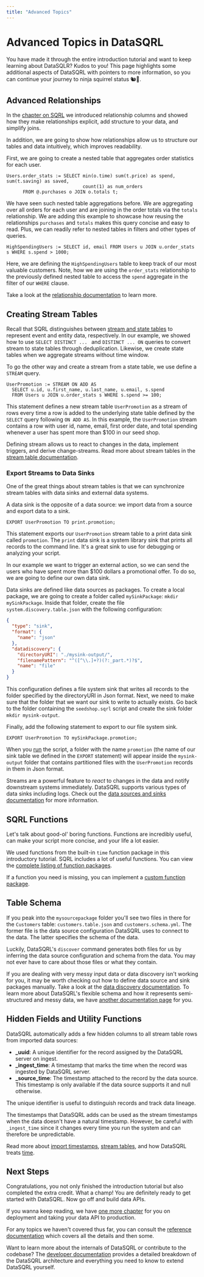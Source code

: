 ```yaml
---
title: "Advanced Topics"
---
```


# Advanced Topics in DataSQRL

You have made it through the entire introduction tutorial and want to keep learning about DataSQLR? Kudos to you! This page highlights some additional aspects of DataSQRL with pointers to more information, so you can continue your journey to ninja squirrel status 🐿🥇. 

## Advanced Relationships

In the [chapter on SQRL](../sqrl) we introduced relationship columns and showed how they make relationships explicit, add structure to your data, and simplify joins. 

In addition, we are going to show how relationships allow us to structure our tables and data intuitively, which improves
readability.

First, we are going to create a nested table that aggregates order statistics for each user.

```sqrl
Users.order_stats := SELECT min(o.time) sum(t.price) as spend, sum(t.saving) as saved, 
                            count(1) as num_orders
      FROM @.purchases o JOIN o.totals t;
```

We have seen such nested table aggregations before. We are aggregating over all orders for each user and are joining in the order totals via the `totals` relationship. We are adding this example to showcase how reusing the relationships `purchases` and `totals` makes this query concise and easy to read. Plus, we can readily refer to nested tables in filters and other types of queries.

```sqrl
HighSpendingUsers := SELECT id, email FROM Users u JOIN u.order_stats s WHERE s.spend > 1000;
```

Here, we are defining the `HighSpendingUsers` table to keep track of our most valuable customers. Note, how we are using the `order_stats` relationship to the previously defined nested table to access the `spend` aggregate in the filter of our `WHERE` clause.

Take a look at the [relationship documentation](/docs/reference/sqrl/relationship) to learn more.

## Creating Stream Tables

Recall that SQRL distinguishes between [stream and state tables](../sqrl#stream-state) to represent event and entity data, respectively. In our example, we showed how to use `SELECT DISTINCT ... ` and `DISTINCT ... ON` queries to convert stream to state tables through deduplication. Likewise, we create state tables when we aggregate streams without time window.

To go the other way and create a stream from a state table, we use define a `STREAM` query.

```sqrl
UserPromotion := STREAM ON ADD AS
  SELECT u.id, u.first_name, u.last_name, u.email, s.spend
  FROM Users u JOIN u.order_stats s WHERE s.spend >= 100;
```

This statement defines a new stream table `UserPromotion` as a stream of rows every time a row is added to the underlying state table defined by the `SELECT` query following `ON ADD AS`. In this example, the `UserPromotion` stream contains a row with user id, name, email, first order date, and total spending whenever a user has spent more than $100 in our seed shop.

Defining stream allows us to react to changes in the data, implement triggers, and derive change-streams. Read more about stream tables in the [stream table documentation](/docs/reference/sqrl/stream).

### Export Streams to Data Sinks

One of the great things about stream tables is that we can synchronize stream tables with data sinks and external data systems.

A data sink is the opposite of a data source: we import data from a source and export data to a sink.
```sqrl
EXPORT UserPromotion TO print.promotion;
```

This statement exports our `UserPromotion` stream table to a print data sink called `promotion`. The `print` data sink is a system library sink that prints all records to the command line. It's a great sink to use for debugging or analyzing your script.

In our example we want to trigger an external action, so we can send the users who have spent more than $100 dollars a promotional offer. To do so, we are going to define our own data sink.

Data sinks are defined like data sources as packages. To create a local package, we are going to create a folder called `mySinkPackage`: `mkdir mySinkPackage`. Inside that folder, create the file `system.discovery.table.json` with the following configuration:

```json
{
  "type": "sink",
  "format": {
    "name": "json"
  },
  "datadiscovery": {
    "directoryURI": "./mysink-output/",
    "filenamePattern": "^([^\\.]+?)(?:_part.*)?$",
    "name": "file"
  }
}
```

This configuration defines a file system sink that writes all records to the folder specified by the directoryURI in Json format. Next, we need to make sure that the folder that we want our sink to write to actually exists. Go back to the folder containing the `seedshop.sqrl` script and create the sink folder `mkdir mysink-output`.

Finally, add the following statement to export to our file system sink.

```sqrl
EXPORT UserPromotion TO mySinkPackage.promotion;
```

When you [run](../overview#run) the script, a folder with the name `promotion` (the name of our sink table we defined in the `EXPORT` statement) will appear inside the `mysink-output` folder that contains partitioned files with the `UserPromotion` records in them in Json format.

Streams are a powerful feature to *react* to changes in the data and notify downstream systems immediately. DataSQRL supports various types of data sinks including logs. Check out the [data sources and sinks documentation](/docs/reference/sources/overview) for more information.

## SQRL Functions

Let's talk about good-ol' boring functions. Functions are incredibly useful, can make your script more concise, and your life a lot easier.

We used functions from the built-in `time` function package in this introductory tutorial. 
SQRL includes a lot of useful functions. You can view the [complete listing of function packages](/docs/category/functions). 

If a function you need is missing, you can implement a [custom function package](/docs/reference/sqrl/functions/custom-functions).

## Table Schema

If you peak into the `mysourcepackage` folder you'll see two files in there for the `Customers` table: `customers.table.json` and `customers.schema.yml`. The former file is the data source configuration DataSQRL uses to connect to the data. The latter specifies the schema of the data.

Luckily, DataSQRL's `discover` command generates both files for us by inferring the data source configuration and schema from the data. You may not ever have to care about those files or what they contain.

If you are dealing with very messy input data or data discovery isn't working for you, it may be worth checking out how to define data source and sink packages manually. Take a look at the [data discovery documentation](/docs/reference/sources/discovery). To learn more about DataSQRL's flexible schema and how it represents semi-structured and messy data, we have [another documentation page](/docs/reference/sources/schema) for you.

## Hidden Fields and Utility Functions

DataSQRL automatically adds a few hidden columns to all stream table rows from imported data sources:

* **_uuid**: A unique identifier for the record assigned by the DataSQRL server on ingest.
* **_ingest_time**: A timestamp that marks the time when the record was ingested by DataSQRL server.
* **_source_time**: The timestamp attached to the record by the data source. This timestamp is only available if the data source supports it and null otherwise.

The unique identifier is useful to distinguish records and track data lineage.

The timestamps that DataSQRL adds can be used as the stream timestamps when the data doesn't have a natural timestamp. However, be careful with `_ingest_time` since it changes every time you run the system and can therefore be unpredictable.

Read more about [import timestamps](/docs/reference/sqrl/import#timestamp), [stream tables](/docs/reference/sqrl/stream), and how DataSQRL treats [time](/docs/reference/sqrl/time).

## Next Steps

Congratulations, you not only finished the introduction tutorial but also completed the extra credit. What a champ! You are definitely ready to get started with DataSQRL. Now go off and build data APIs.

If you wanna keep reading, we have [one more chapter](../deploy) for you on deployment and taking your data API to production.

For any topics we haven't covered thus far, you can consult the [reference documentation](/docs/reference/overview) which covers all the details and then some.

Want to learn more about the internals of DataSQRL or contribute to the codebase? The [developer documentation](/docs/dev/overview) provides a detailed breakdown of the DataSQRL architecture and everything you need to know to extend DataSQRL yourself.






